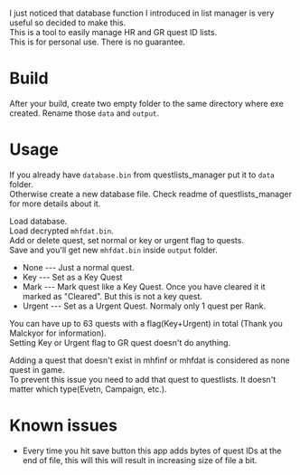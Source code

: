 I just noticed that database function I introduced in list manager is very useful so decided to make this.  
This is a tool to easily manage HR and GR quest ID lists.  
This is for personal use. There is no guarantee.  

# Build
After your build, create two empty folder to the same directory where exe created. Rename those `data` and `output`.

# Usage
If you already have `database.bin` from questlists_manager put it to `data` folder.  
Otherwise create a new database file. Check readme of questlists_manager for more details about it.  

Load database.  
Load decrypted `mhfdat.bin`.  
Add or delete quest, set normal or key or urgent flag to quests.  
Save and you'll get new `mhfdat.bin` inside `output` folder.

- None --- Just a normal quest.
- Key --- Set as a Key Quest
- Mark --- Mark quest like a Key Quest. Once you have cleared it it marked as "Cleared". But this is not a key quest.
- Urgent --- Set as a Urgent Quest. Normaly only 1 quest per Rank.

You can have up to 63 quests with a flag(Key+Urgent) in total (Thank you Malckyor for information).   
Setting Key or Urgent flag to GR quest doesn't do anything.

Adding a quest that doesn't exist in mhfinf or mhfdat is considered as none quest in game.  
To prevent this issue you need to add that quest to questlists. It doesn't matter which type(Evetn, Campaign, etc.).

# Known issues
- Every time you hit save button this app adds bytes of quest IDs at the end of file, this will this will result in increasing size of file a bit.
